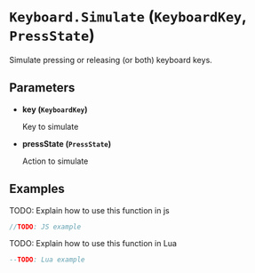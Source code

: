 # `Keyboard.Simulate` (`KeyboardKey`, `PressState`)


Simulate pressing or releasing (or both) keyboard keys.


## Parameters

* **key (`KeyboardKey`)** 

	Key to simulate

* **pressState (`PressState`)** 

	Action to simulate


## Examples

TODO: Explain how to use this function in js

```js
//TODO: JS example
```

TODO: Explain how to use this function in Lua

```lua
--TODO: Lua example
```